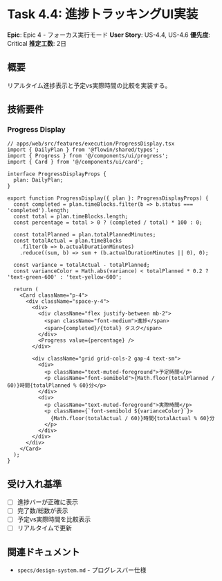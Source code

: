 # Task 4.4: 進捗トラッキングUI実装

**Epic**: Epic 4 - フォーカス実行モード
**User Story**: US-4.4, US-4.6
**優先度**: Critical
**推定工数**: 2日

## 概要
リアルタイム進捗表示と予定vs実際時間の比較を実装する。

## 技術要件

### Progress Display

```tsx
// apps/web/src/features/execution/ProgressDisplay.tsx
import { DailyPlan } from '@flowin/shared/types';
import { Progress } from '@/components/ui/progress';
import { Card } from '@/components/ui/card';

interface ProgressDisplayProps {
  plan: DailyPlan;
}

export function ProgressDisplay({ plan }: ProgressDisplayProps) {
  const completed = plan.timeBlocks.filter(b => b.status === 'completed').length;
  const total = plan.timeBlocks.length;
  const percentage = total > 0 ? (completed / total) * 100 : 0;

  const totalPlanned = plan.totalPlannedMinutes;
  const totalActual = plan.timeBlocks
    .filter(b => b.actualDurationMinutes)
    .reduce((sum, b) => sum + (b.actualDurationMinutes || 0), 0);

  const variance = totalActual - totalPlanned;
  const varianceColor = Math.abs(variance) < totalPlanned * 0.2 ? 'text-green-600' : 'text-yellow-600';

  return (
    <Card className="p-4">
      <div className="space-y-4">
        <div>
          <div className="flex justify-between mb-2">
            <span className="font-medium">進捗</span>
            <span>{completed}/{total} タスク</span>
          </div>
          <Progress value={percentage} />
        </div>

        <div className="grid grid-cols-2 gap-4 text-sm">
          <div>
            <p className="text-muted-foreground">予定時間</p>
            <p className="font-semibold">{Math.floor(totalPlanned / 60)}時間{totalPlanned % 60}分</p>
          </div>
          <div>
            <p className="text-muted-foreground">実際時間</p>
            <p className={`font-semibold ${varianceColor}`}>
              {Math.floor(totalActual / 60)}時間{totalActual % 60}分
            </p>
          </div>
        </div>
      </div>
    </Card>
  );
}
```

## 受け入れ基準

- [ ] 進捗バーが正確に表示
- [ ] 完了数/総数が表示
- [ ] 予定vs実際時間を比較表示
- [ ] リアルタイムで更新

## 関連ドキュメント

- `specs/design-system.md` - プログレスバー仕様
